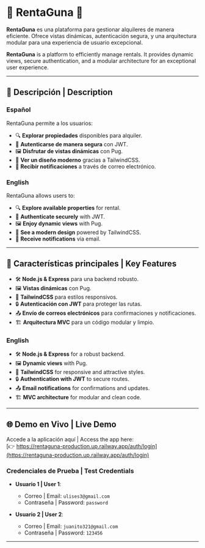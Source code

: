 # 🚗 RentaGuna 🌟

**RentaGuna** es una plataforma para gestionar alquileres de manera eficiente. Ofrece vistas dinámicas, autenticación segura, y una arquitectura modular para una experiencia de usuario excepcional.

**RentaGuna** is a platform to efficiently manage rentals. It provides dynamic views, secure authentication, and a modular architecture for an exceptional user experience.

---

## 🚀 Descripción | Description

### Español
RentaGuna permite a los usuarios:
- 🔍 **Explorar propiedades** disponibles para alquiler.
- 🔐 **Autenticarse de manera segura** con JWT.
- 🖼️ **Disfrutar de vistas dinámicas** con Pug.
- 🎨 **Ver un diseño moderno** gracias a TailwindCSS.
- 📧 **Recibir notificaciones** a través de correo electrónico.

### English
RentaGuna allows users to:
- 🔍 **Explore available properties** for rental.
- 🔐 **Authenticate securely** with JWT.
- 🖼️ **Enjoy dynamic views** with Pug.
- 🎨 **See a modern design** powered by TailwindCSS.
- 📧 **Receive notifications** via email.

---

## 🎯 Características principales | Key Features

- 🛠️ **Node.js & Express** para una backend robusto.
- 🖼️ **Vistas dinámicas** con Pug.
- 🎨 **TailwindCSS** para estilos responsivos.
- 🔒 **Autenticación con JWT** para proteger las rutas.
- 📤 **Envío de correos electrónicos** para confirmaciones y notificaciones.
- 🏗️ **Arquitectura MVC** para un código modular y limpio.

### English
- 🛠️ **Node.js & Express** for a robust backend.
- 🖼️ **Dynamic views** with Pug.
- 🎨 **TailwindCSS** for responsive and attractive styles.
- 🔒 **Authentication with JWT** to secure routes.
- 📤 **Email notifications** for confirmations and updates.
- 🏗️ **MVC architecture** for modular and clean code.
  
---

## 🌐 Demo en Vivo | Live Demo

Accede a la aplicación aquí | Access the app here:  
[👉 https://rentaguna-production.up.railway.app/auth/login](https://rentaguna-production.up.railway.app/auth/login)

### Credenciales de Prueba | Test Credentials

- **Usuario 1 | User 1**:  
  - Correo | Email: `ulises3@gmail.com`  
  - Contraseña | Password: `password`

- **Usuario 2 | User 2**:  
  - Correo | Email: `juanito321@gmail.com`  
  - Contraseña | Password: `123456`

---
